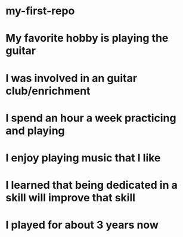 # my-first-repo 
# My favorite hobby is playing the guitar
# I was involved in an guitar club/enrichment
# I spend an hour a week practicing and playing
# I enjoy playing music that I like
# I learned that being dedicated in a skill will improve that skill
# I played for about 3 years now

